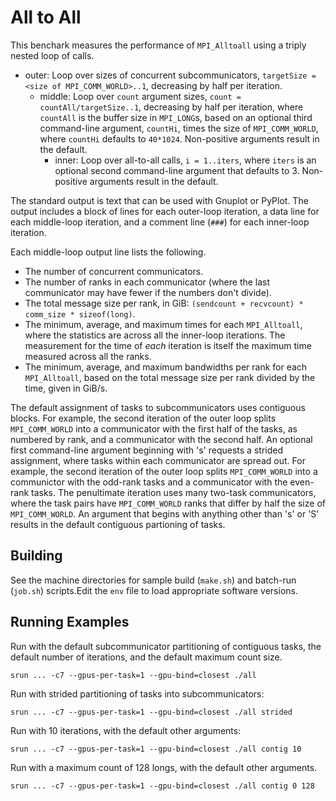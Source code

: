 # All to All
This benchark measures the performance of `MPI_Alltoall` using a triply nested loop of calls.

- outer: Loop over sizes of concurrent subcommunicators, `targetSize = <size of MPI_COMM_WORLD>..1`, decreasing by half per iteration.
  - middle: Loop over `count` argument sizes, `count = countAll/targetSize..1`, decreasing by half per iteration, where `countAll` is the buffer size in `MPI_LONG`s, based on an optional third command-line argument, `countHi`, times the size of `MPI_COMM_WORLD`, where `countHi` defaults to `40*1024`. Non-positive arguments result in the default.
    - inner: Loop over all-to-all calls, `i = 1..iters`, where `iters` is an optional second command-line argument that defaults to 3. Non-positive arguments result in the default.

The standard output is text that can be used with Gnuplot or PyPlot. The output includes a block of lines for each outer-loop iteration, a data line for each middle-loop iteration, and a comment line (`###`) for each inner-loop iteration.

Each middle-loop output line lists the following.
- The number of concurrent communicators.
- The number of ranks in each communicator (where the last communicator may have fewer if the numbers don't divide).
- The total message size per rank, in GiB: `(sendcount + recvcount) * comm_size * sizeof(long)`.
- The minimum, average, and maximum times for each `MPI_Alltoall`, where the statistics are across all the inner-loop iterations. The measurement for the time of _each_ iteration is itself the maximum time measured across all the ranks.
- The minimum, average, and maximum bandwidths per rank for each `MPI_Alltoall`, based on the total message size per rank divided by the time, given in GiB/s.

The default assignment of tasks to subcommunicators uses contiguous blocks. For example, the second iteration of the outer loop splits `MPI_COMM_WORLD` into a communicator with the first half of the tasks, as numbered by rank, and a communicator with the second half. An optional first command-line argument beginning with 's' requests a strided assignment, where tasks within each communicator are spread out. For example, the second iteration of the outer loop splits `MPI_COMM_WORLD` into a communictor with the odd-rank tasks and a communicator with the even-rank tasks. The penultimate iteration uses many two-task communicators, where the task pairs have `MPI_COMM_WORLD` ranks that differ by half the size of `MPI_COMM_WORLD`. An argument that begins with anything other than 's' or 'S' results in the default contiguous partioning of tasks.

## Building
See the machine directories for sample build (`make.sh`) and batch-run (`job.sh`) scripts.Edit the `env` file to load appropriate software versions.

## Running Examples
Run with the default subcommunicator partitioning of contiguous tasks, the default number of iterations, and the default maximum count size.
```
srun ... -c7 --gpus-per-task=1 --gpu-bind=closest ./all
```
Run with strided partitioning of tasks into subcommunicators:
```
srun ... -c7 --gpus-per-task=1 --gpu-bind=closest ./all strided
```
Run with 10 iterations, with the default other arguments:
```
srun ... -c7 --gpus-per-task=1 --gpu-bind=closest ./all contig 10
```
Run with a maximum count of 128 longs, with the default other arguments.
```
srun ... -c7 --gpus-per-task=1 --gpu-bind=closest ./all contig 0 128
```


